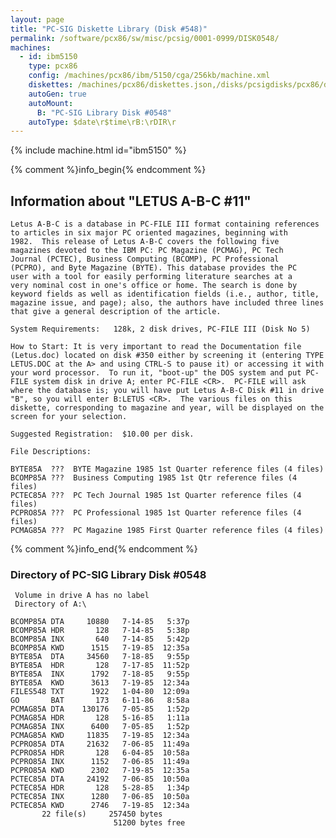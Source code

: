 ```yaml
---
layout: page
title: "PC-SIG Diskette Library (Disk #548)"
permalink: /software/pcx86/sw/misc/pcsig/0001-0999/DISK0548/
machines:
  - id: ibm5150
    type: pcx86
    config: /machines/pcx86/ibm/5150/cga/256kb/machine.xml
    diskettes: /machines/pcx86/diskettes.json,/disks/pcsigdisks/pcx86/diskettes.json
    autoGen: true
    autoMount:
      B: "PC-SIG Library Disk #0548"
    autoType: $date\r$time\rB:\rDIR\r
---
```


{% include machine.html id="ibm5150" %}

{% comment %}info_begin{% endcomment %}

## Information about "LETUS A-B-C #11"

    Letus A-B-C is a database in PC-FILE III format containing references
    to articles in six major PC oriented magazines, beginning with
    1982.  This release of Letus A-B-C covers the following five
    magazines devoted to the IBM PC: PC Magazine (PCMAG), PC Tech
    Journal (PCTEC), Business Computing (BCOMP), PC Professional
    (PCPRO), and Byte Magazine (BYTE). This database provides the PC
    user with a tool for easily performing literature searches at a
    very nominal cost in one's office or home. The search is done by
    keyword fields as well as identification fields (i.e., author, title,
    magazine issue, and page); also, the authors have included three lines
    that give a general description of the article.
    
    System Requirements:   128k, 2 disk drives, PC-FILE III (Disk No 5)
    
    How to Start: It is very important to read the Documentation file
    (Letus.doc) located on disk #350 either by screening it (entering TYPE
    LETUS.DOC at the A> and using CTRL-S to pause it) or accessing it with
    your word processor.  To run it, "boot-up" the DOS system and put PC-
    FILE system disk in drive A; enter PC-FILE <CR>.  PC-FILE will ask
    where the database is; you will have put Letus A-B-C Disk #11 in drive
    "B", so you will enter B:LETUS <CR>.  The various files on this
    diskette, corresponding to magazine and year, will be displayed on the
    screen for your selection.
    
    Suggested Registration:  $10.00 per disk.
    
    File Descriptions:
    
    BYTE85A  ???  BYTE Magazine 1985 1st Quarter reference files (4 files)
    BCOMP85A ???  Business Computing 1985 1st Qtr reference files (4 files)
    PCTEC85A ???  PC Tech Journal 1985 1st Quarter reference files (4 files)
    PCPRO85A ???  PC Professional 1985 1st Quarter reference files (4 files)
    PCMAG85A ???  PC Magazine 1985 First Quarter reference files (4 files)
{% comment %}info_end{% endcomment %}


### Directory of PC-SIG Library Disk #0548

     Volume in drive A has no label
     Directory of A:\

    BCOMP85A DTA     10880   7-14-85   5:37p
    BCOMP85A HDR       128   7-14-85   5:38p
    BCOMP85A INX       640   7-14-85   5:42p
    BCOMP85A KWD      1515   7-19-85  12:35a
    BYTE85A  DTA     34560   7-18-85   9:55p
    BYTE85A  HDR       128   7-17-85  11:52p
    BYTE85A  INX      1792   7-18-85   9:55p
    BYTE85A  KWD      3613   7-19-85  12:34a
    FILES548 TXT      1922   1-04-80  12:09a
    GO       BAT       173   6-11-86   8:58a
    PCMAG85A DTA    130176   7-05-85   1:52p
    PCMAG85A HDR       128   5-16-85   1:11a
    PCMAG85A INX      6400   7-05-85   1:52p
    PCMAG85A KWD     11835   7-19-85  12:34a
    PCPRO85A DTA     21632   7-06-85  11:49a
    PCPRO85A HDR       128   6-04-85  10:58a
    PCPRO85A INX      1152   7-06-85  11:49a
    PCPRO85A KWD      2302   7-19-85  12:35a
    PCTEC85A DTA     24192   7-06-85  10:50a
    PCTEC85A HDR       128   5-28-85   1:34p
    PCTEC85A INX      1280   7-06-85  10:50a
    PCTEC85A KWD      2746   7-19-85  12:34a
           22 file(s)     257450 bytes
                           51200 bytes free
